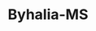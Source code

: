 ---
title: Byhalia-MS
slug: byhalia-ms
f_state:
- cms/state/mississippi.md
f_locations:
- cms/payday-loan/byhalia-check-advance-5599.md
- cms/payday-loan/byhalia-check-advance-5600.md
- cms/payday-loan/byhalia-check-advance-5601.md
- cms/payday-loan/ez-cash-17245.md
- cms/payday-loan/usa-cash-28358.md
- cms/payday-loan/usa-cash-28360.md
updated-on: '2024-05-30T13:41:28.615Z'
created-on: '2024-05-30T13:41:28.615Z'
published-on: '2024-05-30T13:54:32.469Z'
f_city: Byhalia
layout: '[city].html'
tags: city
---